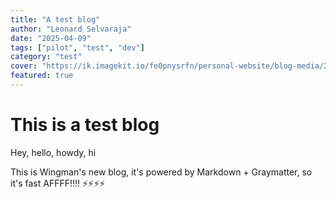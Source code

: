 ```yaml
---
title: "A test blog"
author: "Leonard Selvaraja"
date: "2025-04-09"
tags: ["pilot", "test", "dev"]
category: "test"
cover: "https://ik.imagekit.io/fe0pnysrfn/personal-website/blog-media/2024/Leonard%20Graduation%20Blog.png?updatedAt=1727465211933"
featured: true
---
```



# This is a test blog 

Hey, hello, howdy, hi

This is Wingman's new blog, it's powered by Markdown + Graymatter, so it's fast AFFFF!!!! ⚡⚡⚡⚡




